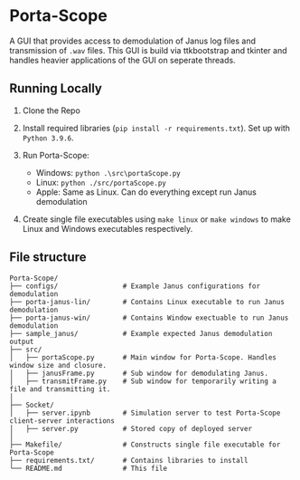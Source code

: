 # Porta-Scope

A GUI that provides access to demodulation of Janus log files and transmission of `.wav` files. This GUI is build via ttkbootstrap and tkinter and handles heavier applications of the GUI on seperate threads.

## Running Locally

1. Clone the Repo
2. Install required libraries (`pip install -r requirements.txt`). Set up with `Python 3.9.6`.
3. Run Porta-Scope:

    * Windows: `python .\src\portaScope.py`
    * Linux: `python ./src/portaScope.py`
    * Apple: Same as Linux. Can do everything except run Janus demodulation
4. Create single file executables using `make linux` or `make windows` to make Linux and Windows executables respectively.

## File structure

```
Porta-Scope/
├── configs/                # Example Janus configurations for demodulation
├── porta-janus-lin/        # Contains Linux executable to run Janus demodulation
├── porta-janus-win/        # Contains Window exectuable to run Janus demodulation
├── sample_janus/           # Example expected Janus demodulation output
├── src/                    
│   ├── portaScope.py       # Main window for Porta-Scope. Handles window size and closure.
│   ├── janusFrame.py       # Sub window for demodulating Janus.
│   ├── transmitFrame.py    # Sub window for temporarily writing a file and transmitting it.
│
├── Socket/
│   ├── server.ipynb        # Simulation server to test Porta-Scope client-server interactions
│   ├── server.py           # Stored copy of deployed server
│
├── Makefile/               # Constructs single file executable for Porta-Scope
├── requirements.txt/       # Contains libraries to install
└── README.md               # This file
```